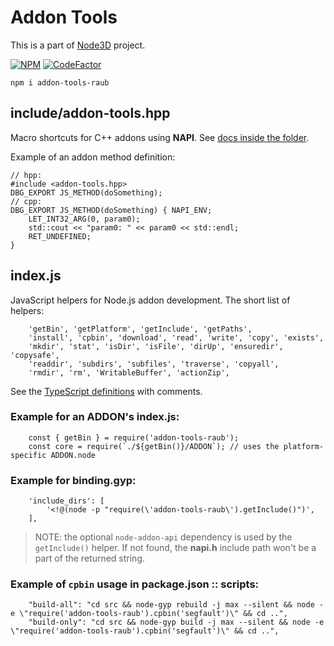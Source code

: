 # Addon Tools

This is a part of [Node3D](https://github.com/node-3d) project.

[![NPM](https://badge.fury.io/js/addon-tools-raub.svg)](https://badge.fury.io/js/addon-tools-raub)
[![CodeFactor](https://www.codefactor.io/repository/github/node-3d/addon-tools-raub/badge)](https://www.codefactor.io/repository/github/node-3d/addon-tools-raub)

```
npm i addon-tools-raub
```


## include/addon-tools.hpp

Macro shortcuts for C++ addons using **NAPI**.
See [docs inside the folder](/include).

Example of an addon method definition:

```
// hpp:
#include <addon-tools.hpp>
DBG_EXPORT JS_METHOD(doSomething);
// cpp:
DBG_EXPORT JS_METHOD(doSomething) { NAPI_ENV;
	LET_INT32_ARG(0, param0);
	std::cout << "param0: " << param0 << std::endl;
	RET_UNDEFINED;
}
```


## index.js

JavaScript helpers for Node.js addon development. The short list of helpers:
```
	'getBin', 'getPlatform', 'getInclude', 'getPaths',
	'install', 'cpbin', 'download', 'read', 'write', 'copy', 'exists',
	'mkdir', 'stat', 'isDir', 'isFile', 'dirUp', 'ensuredir', 'copysafe',
	'readdir', 'subdirs', 'subfiles', 'traverse', 'copyall',
	'rmdir', 'rm', 'WritableBuffer', 'actionZip',
```


See the [TypeScript definitions](/index.d.ts) with comments.


### Example for an ADDON's **index.js**:

```
	const { getBin } = require('addon-tools-raub');
	const core = require(`./${getBin()}/ADDON`); // uses the platform-specific ADDON.node
```


### Example for **binding.gyp**:

```
	'include_dirs': [
		'<!@(node -p "require(\'addon-tools-raub\').getInclude()")',
	],
```

> NOTE: the optional `node-addon-api` dependency is used by the `getInclude()` helper. If not found,
	the **napi.h** include path won't be a part of the returned string.


### Example of `cpbin` usage in **package.json :: scripts**:

```
	"build-all": "cd src && node-gyp rebuild -j max --silent && node -e \"require('addon-tools-raub').cpbin('segfault')\" && cd ..",
	"build-only": "cd src && node-gyp build -j max --silent && node -e \"require('addon-tools-raub').cpbin('segfault')\" && cd ..",
```
